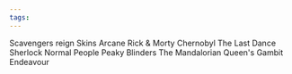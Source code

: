 ```yaml
---
tags:
---
```


Scavengers reign
Skins
Arcane
Rick & Morty 
Chernobyl
The Last Dance
Sherlock
Normal People
Peaky Blinders
The Mandalorian
Queen's Gambit
Endeavour 